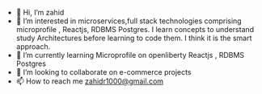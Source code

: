 - 👋 Hi, I’m zahid
- 👀 I’m interested in microservices,full stack technologies comprising microprofile , Reactjs, RDBMS Postgres.
      I learn concepts to understand study Architectures before learning to code them. I think it is the smart approach.
- 🌱 I’m currently learning  Microprofile on openliberty Reactjs , RDBMS Postgres
- 💞️ I’m looking to collaborate on  e-commerce projects
- 📫 How to reach me zahidr1000@gmail.com

<!---
zahidr/zahidr is a ✨ special ✨ repository because its `README.md` (this file) appears on your GitHub profile.
You can click the Preview link to take a look at your changes.
--->
